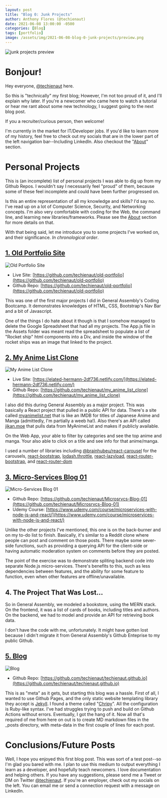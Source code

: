```yaml
---
layout: post
title: "Blog 0: Junk Projects"
author: Anthony Flores (@techienaut)
date: 2021-06-08 13:00:00 -0500
categories: [Blog]
tags: [portfolio]
image: /assets/img/2021-06-08-blog-0-junk-projects/preview.png
---
```


![junk projects preview](/assets/img/2021-06-08-blog-0-junk-projects/preview.png)

# Bonjour!

Hey everyone, [@techienaut](https://twitter.com/techienaut) here.

So this is "technically" my first blog; However, I'm not too proud of it, and I'll explain why later. If you're a newcomer who came here to watch a tutorial or hear me rant about some new technology, I suggest going to the next blog post.

If you a recruiter/curious person, then welcome!

I'm currently in the market for IT/Developer jobs. If you'd like to learn more of my history, feel free to check out my socials that are in the lower part of the left navigation bar--Including LinkedIn. Also checkout the "[About](/about)" section.

# Personal Projects

This is (an incomplete) list of personal projects I was able to dig up from my Github Repos. I wouldn't say I necessarily feel "proud" of them, because some of these feel incomplete and could have been further progressed on.

Is this an entire representation of all my knowledge and skills? I'd say no. I've read up on a lot of Computer Science, Security, and Networking concepts. I'm also very comfortable with coding for the Web, the command line, and learning new libraries/frameworks. Please see the [About](/about) section for more details on that.

With that being said, let me introduce you to some projects I've worked on, and their significance. _In chronological order_.

## [1. Old Portfolio Site](https://github.com/techienaut/old-portfolio)

![Old Portfolio Site](/assets/img/2021-06-08-blog-0-junk-projects/old-portfolio.png)

- Live Site: [https://github.com/techienaut/old-portfolio](https://github.com/techienaut/old-portfolio)
- Github Repo: [https://github.com/techienaut/old-portfolio](https://github.com/techienaut/old-portfolio)

This was one of the first major projects I did in General Assembly's Coding Bootcamp. It demonstrates knowledges of HTML, CSS, Bootstrap's Nav Bar and a bit of Javascript.

One of the things I do hate about it though is that I somehow managed to delete the Google Spreadsheet that had all my projects. The App.js file in the Assets folder was meant read the spreadsheet to populate a list of "Rocket ship" html components into a Div, and inside the window of the rocket ships was an image that linked to the project.

## [2. My Anime List Clone](https://elated-hermann-2df736.netlify.com/)

![My Anime List Clone](/assets/img/2021-06-08-blog-0-junk-projects/my-anime-clone.png)

- Live Site: [https://elated-hermann-2df736.netlify.com/](https://elated-hermann-2df736.netlify.com/)
- Github Repo: [https://github.com/techienaut/my_anime_list_clone](https://github.com/techienaut/my_anime_list_clone)

I also did this during General Assembly as a major project. This was basically a React project that pulled in a public API for data. There's a site called [myanimelist.net](https://myanimelist.net/) that is like an IMDB for titles of Japanese Anime and Manga (admittedly, I'm partially a weeb ha!). Also there's an API called [jikan.moe](https://jikan.moe/) that pulls data from MyAnimeList and makes if publicly available.

On the Web App, your able to filter by categories and see the top anime and manga. Your also able to click on a title and see info for that anime/manga.

I used a number of libraries including [@brainhubeu/react-carousel](https://brainhubeu.github.io/react-carousel/docs/gettingStarted) for the carousels, [react-bootstrap](https://react-bootstrap.github.io/), [lodash.throttle](https://www.npmjs.com/package/lodash.throttle), [react-lazyload](https://github.com/twobin/react-lazyload), [react-router-bootstrap](https://github.com/react-bootstrap/react-router-bootstrap), and [react-router-dom](https://www.npmjs.com/package/react-router-dom)

## [3. Micro-Services Blog 01](https://github.com/techienaut/Microsrvcs-Blog-01)

![Micro-Services Blog 01](/assets/img/2021-06-08-blog-0-junk-projects/microsrvcs-blog-01.jpeg)

- Github Repo: [https://github.com/techienaut/Microsrvcs-Blog-01](https://github.com/techienaut/Microsrvcs-Blog-01)
- Udemy Course: [https://www.udemy.com/course/microservices-with-node-js-and-react/](https://www.udemy.com/course/microservices-with-node-js-and-react/)

Unlike the other projects I've mentioned, this one is on the back-burner and on my to-do list to finish. Basically, it's similar to a Reddit clone where people can post and comment on those posts. There maybe some sever-side functions, such as providing a querying API for the client-side or having automatic moderation system on comments before they are posted.

The point of the exercise was to demonstrate spliting backend code into separate Node.js micro-services. There's benefits to this, such as less dependencies between features, and the ability for some feature to function, even when other features are offline/unavailable.

## 4. The Project That Was Lost...

So in General Assembly, we modeled a bookstore, using the MERN stack. On the frontend, it was a list of cards of books, including titles and authors. On the backend, we had to model and provide an API for retrieving book data.

I don't have the code with me, unfortunately. It might have gotten lost because I didn't migrate it from General Assembly's Github Enteprise to my public Github.

## [5. Blog](https://github.com/techienaut/techienaut.github.io)

![Blog](/assets/img/2021-06-08-blog-0-junk-projects/blog-project.png)

- Github Repo: [https://github.com/techienaut/techienaut.github.io](https://github.com/techienaut/techienaut.github.io)

This is as "meta" as it gets, but starting this blog was a hassle. First of all, I wanted to use Github Pages, and the only static website templating library they accept is [Jekyll](https://jekyllrb.com/). I found a theme called "[Chripy](https://github.com/cotes2020/jekyll-theme-chirpy)". All the configuration is Ruby-like syntax. I've had struggles trying to push and build on Github Actions without errors. Eventually, I got the hang of it. Now all that's required of me from here on out is to create MD markdown files in the \_posts directory, with meta-data in the first couple of lines for each post.

# Conclusions/Future Posts

Well, I hope you enjoyed this first blog post. This was sort of a test post--so I'm glad you bared with me. I plan to use this medium to output everything I learn as a developer, and hopefully teach newcomers. I love documentation and helping others. If you have any suggestions, please send me a Tweet or DM on Twitter [@techienaut](https://twitter.com/techienaut). If you're an employer, check out my socials on the left. You can email me or send a connection request with a message on LinkedIn.
